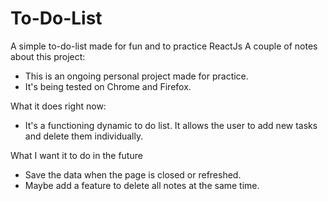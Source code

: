 # To-Do-List
A simple to-do-list made for fun and to practice ReactJs
A couple of notes about this project:
- This is an ongoing personal project made for practice.
- It's being tested on Chrome and Firefox.

What it does right now:
- It's a functioning dynamic to do list. It allows the user to add new tasks and delete them individually.

What I want it to do in the future
- Save the data when the page is closed or refreshed.
- Maybe add a feature to delete all notes at the same time.

